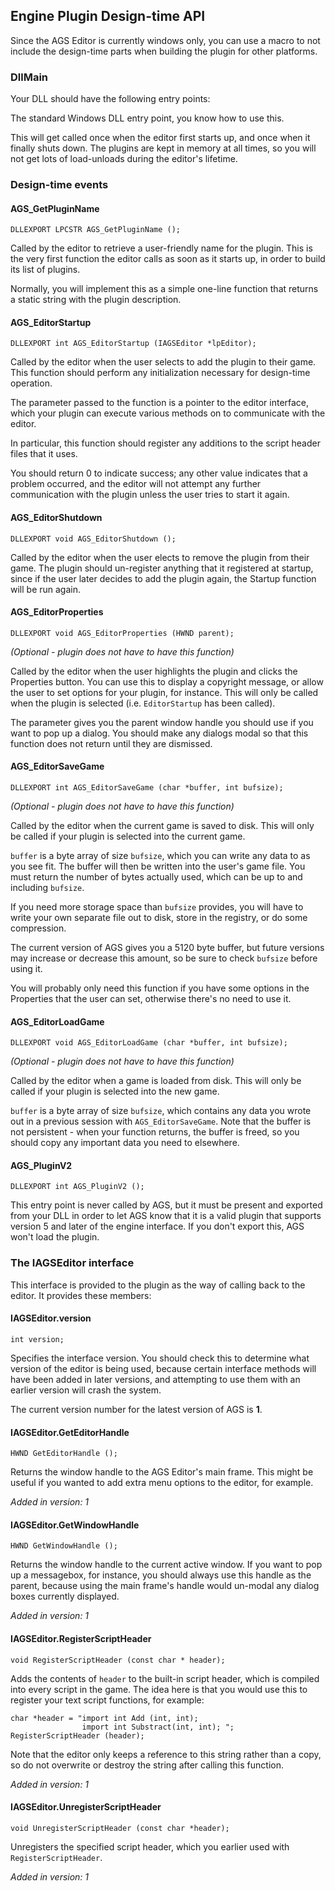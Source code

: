 ## Engine Plugin Design-time API

Since the AGS Editor is currently windows only, you can use a macro to not include the design-time parts when building the plugin for other platforms.

### DllMain

Your DLL should have the following entry points:

The standard Windows DLL entry point, you know how to use this.

This will get called once when the editor first starts up, and once when it finally shuts down. The plugins are kept in memory at all times, so you will not get lots of load-unloads during the editor's lifetime.

### Design-time events

#### AGS_GetPluginName
```
DLLEXPORT LPCSTR AGS_GetPluginName ();
```

Called by the editor to retrieve a user-friendly name for the plugin. This is the very first function the editor calls as soon as it starts up, in order to build its list of plugins.

Normally, you will implement this as a simple one-line function that returns a static string with the plugin description.

#### AGS_EditorStartup
```
DLLEXPORT int AGS_EditorStartup (IAGSEditor *lpEditor);
```

Called by the editor when the user selects to add the plugin to their game. This function should perform any initialization necessary for design-time operation.

The parameter passed to the function is a pointer to the editor interface, which your plugin can execute various methods on to communicate with the editor.

In particular, this function should register any additions to the script header files that it uses.

You should return 0 to indicate success; any other value indicates that a problem occurred, and the editor will not attempt any further communication with the plugin unless the user tries to start it again.

#### AGS_EditorShutdown
```
DLLEXPORT void AGS_EditorShutdown ();
```

Called by the editor when the user elects to remove the plugin from their game. The plugin should un-register anything that it registered at startup, since if the user later decides to add the plugin again, the Startup function will be run again.

#### AGS_EditorProperties
```
DLLEXPORT void AGS_EditorProperties (HWND parent);
```

_(Optional - plugin does not have to have this function)_

Called by the editor when the user highlights the plugin and clicks the Properties button. You can use this to display a copyright message, or allow the user to set options for your plugin, for instance. This will only be called when the plugin is selected (i.e. `EditorStartup` has been called).

The parameter gives you the parent window handle you should use if you want to pop up a dialog. You should make any dialogs modal so that this function does not return until they are dismissed.

#### AGS_EditorSaveGame
```
DLLEXPORT int AGS_EditorSaveGame (char *buffer, int bufsize);
```

_(Optional - plugin does not have to have this function)_

Called by the editor when the current game is saved to disk. This will only be called if your plugin is selected into the current game.

`buffer` is a byte array of size `bufsize`, which you can write any data to as you see fit. The buffer will then be written into the user's game file. You must return the number of bytes actually used, which can be up to and including `bufsize`.

If you need more storage space than `bufsize` provides, you will have to write your own separate file out to disk, store in the registry, or do some compression.

The current version of AGS gives you a 5120 byte buffer, but future versions may increase or decrease this amount, so be sure to check `bufsize` before using it.

You will probably only need this function if you have some options in the Properties that the user can set, otherwise there's no need to use it.

#### AGS_EditorLoadGame
```
DLLEXPORT void AGS_EditorLoadGame (char *buffer, int bufsize);
```

_(Optional - plugin does not have to have this function)_

Called by the editor when a game is loaded from disk. This will only be called if your plugin is selected into the new game.

`buffer` is a byte array of size `bufsize`, which contains any data you wrote out in a previous session with `AGS_EditorSaveGame`. Note that the buffer is not persistent - when your function returns, the buffer is freed, so you should copy any important data you need to elsewhere.

#### AGS_PluginV2
```
DLLEXPORT int AGS_PluginV2 ();
```

This entry point is never called by AGS, but it must be present and exported from your DLL in order to let AGS know that it is a valid plugin that supports version 5 and later of the engine interface. If you don't export this, AGS won't load the plugin.

### The IAGSEditor interface

This interface is provided to the plugin as the way of calling back to the editor. It provides these members:

#### IAGSEditor.version
```
int version;
```

Specifies the interface version. You should check this to determine what version of the editor is being used, because certain interface methods will have been added in later versions, and attempting to use them with an earlier version will crash the system.

The current version number for the latest version of AGS is **1**.

#### IAGSEditor.GetEditorHandle
```
HWND GetEditorHandle ();
```

Returns the window handle to the AGS Editor's main frame. This might be useful if you wanted to add extra menu options to the editor, for example.

_Added in version: 1_

#### IAGSEditor.GetWindowHandle
```
HWND GetWindowHandle ();
```

Returns the window handle to the current active window. If you want to pop up a messagebox, for instance, you should always use this handle as the parent, because using the main frame's handle would un-modal any dialog boxes currently displayed.

_Added in version: 1_

#### IAGSEditor.RegisterScriptHeader
```
void RegisterScriptHeader (const char * header);
```

Adds the contents of `header` to the built-in script header, which is compiled into every script in the game. The idea here is that you would use this to register your text script functions, for example:

```
char *header = "import int Add (int, int);
                import int Substract(int, int); ";
RegisterScriptHeader (header);
```

Note that the editor only keeps a reference to this string rather than a copy, so do not overwrite or destroy the string after calling this function.

_Added in version: 1_

#### IAGSEditor.UnregisterScriptHeader
```
void UnregisterScriptHeader (const char *header);
```

Unregisters the specified script header, which you earlier used with `RegisterScriptHeader`.

_Added in version: 1_
